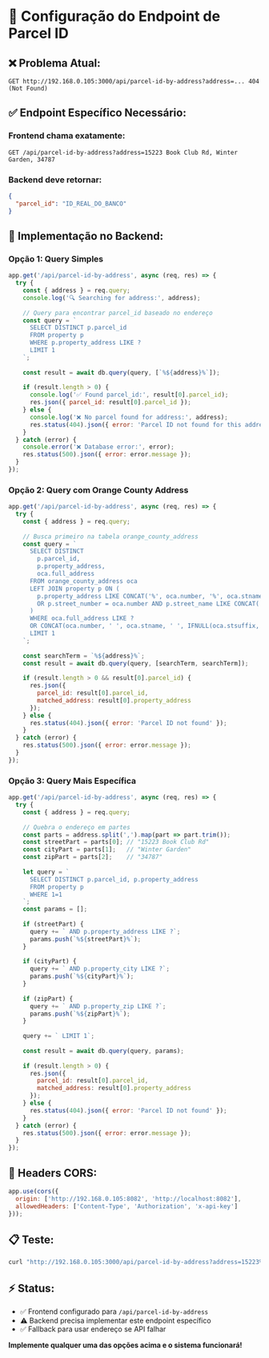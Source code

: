 # 🔧 Configuração do Endpoint de Parcel ID

## ❌ **Problema Atual:**
```
GET http://192.168.0.105:3000/api/parcel-id-by-address?address=... 404 (Not Found)
```

## ✅ **Endpoint Específico Necessário:**

### **Frontend chama exatamente:**
```
GET /api/parcel-id-by-address?address=15223 Book Club Rd, Winter Garden, 34787
```

### **Backend deve retornar:**
```json
{
  "parcel_id": "ID_REAL_DO_BANCO"
}
```

## 🚀 **Implementação no Backend:**

### **Opção 1: Query Simples**
```javascript
app.get('/api/parcel-id-by-address', async (req, res) => {
  try {
    const { address } = req.query;
    console.log('🔍 Searching for address:', address);
    
    // Query para encontrar parcel_id baseado no endereço
    const query = `
      SELECT DISTINCT p.parcel_id 
      FROM property p 
      WHERE p.property_address LIKE ? 
      LIMIT 1
    `;
    
    const result = await db.query(query, [`%${address}%`]);
    
    if (result.length > 0) {
      console.log('✅ Found parcel_id:', result[0].parcel_id);
      res.json({ parcel_id: result[0].parcel_id });
    } else {
      console.log('❌ No parcel found for address:', address);
      res.status(404).json({ error: 'Parcel ID not found for this address' });
    }
  } catch (error) {
    console.error('❌ Database error:', error);
    res.status(500).json({ error: error.message });
  }
});
```

### **Opção 2: Query com Orange County Address**
```javascript
app.get('/api/parcel-id-by-address', async (req, res) => {
  try {
    const { address } = req.query;
    
    // Busca primeiro na tabela orange_county_address
    const query = `
      SELECT DISTINCT 
        p.parcel_id,
        p.property_address,
        oca.full_address
      FROM orange_county_address oca
      LEFT JOIN property p ON (
        p.property_address LIKE CONCAT('%', oca.number, '%', oca.stname, '%')
        OR p.street_number = oca.number AND p.street_name LIKE CONCAT('%', oca.stname, '%')
      )
      WHERE oca.full_address LIKE ?
      OR CONCAT(oca.number, ' ', oca.stname, ' ', IFNULL(oca.stsuffix, '')) LIKE ?
      LIMIT 1
    `;
    
    const searchTerm = `%${address}%`;
    const result = await db.query(query, [searchTerm, searchTerm]);
    
    if (result.length > 0 && result[0].parcel_id) {
      res.json({ 
        parcel_id: result[0].parcel_id,
        matched_address: result[0].property_address 
      });
    } else {
      res.status(404).json({ error: 'Parcel ID not found' });
    }
  } catch (error) {
    res.status(500).json({ error: error.message });
  }
});
```

### **Opção 3: Query Mais Específica**
```javascript
app.get('/api/parcel-id-by-address', async (req, res) => {
  try {
    const { address } = req.query;
    
    // Quebra o endereço em partes
    const parts = address.split(',').map(part => part.trim());
    const streetPart = parts[0]; // "15223 Book Club Rd"
    const cityPart = parts[1];   // "Winter Garden"
    const zipPart = parts[2];    // "34787"
    
    let query = `
      SELECT DISTINCT p.parcel_id, p.property_address
      FROM property p 
      WHERE 1=1
    `;
    const params = [];
    
    if (streetPart) {
      query += ` AND p.property_address LIKE ?`;
      params.push(`%${streetPart}%`);
    }
    
    if (cityPart) {
      query += ` AND p.property_city LIKE ?`;
      params.push(`%${cityPart}%`);
    }
    
    if (zipPart) {
      query += ` AND p.property_zip LIKE ?`;
      params.push(`%${zipPart}%`);
    }
    
    query += ` LIMIT 1`;
    
    const result = await db.query(query, params);
    
    if (result.length > 0) {
      res.json({ 
        parcel_id: result[0].parcel_id,
        matched_address: result[0].property_address 
      });
    } else {
      res.status(404).json({ error: 'Parcel ID not found' });
    }
  } catch (error) {
    res.status(500).json({ error: error.message });
  }
});
```

## 🔧 **Headers CORS:**
```javascript
app.use(cors({
  origin: ['http://192.168.0.105:8082', 'http://localhost:8082'],
  allowedHeaders: ['Content-Type', 'Authorization', 'x-api-key']
}));
```

## 📋 **Teste:**
```bash
curl "http://192.168.0.105:3000/api/parcel-id-by-address?address=15223%20Book%20Club%20Rd%2C%20Winter%20Garden%2C%2034787"
```

## ⚡ **Status:**
- ✅ Frontend configurado para `/api/parcel-id-by-address`
- ⚠️ Backend precisa implementar este endpoint específico
- ✅ Fallback para usar endereço se API falhar

**Implemente qualquer uma das opções acima e o sistema funcionará!**